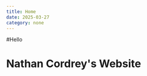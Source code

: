 ```yaml
---
title: Home
date: 2025-03-27
category: none
---
```


#Hello
<h1 class="text-center"> Nathan Cordrey's Website</h1>


